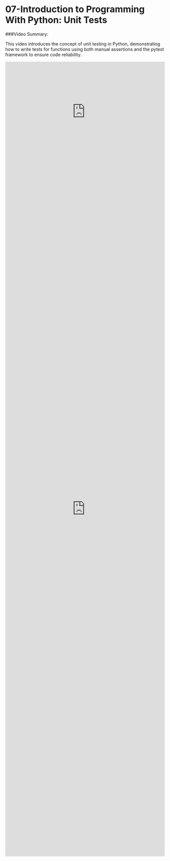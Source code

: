 # 07-Introduction to Programming With Python: Unit Tests

###Video Summary:

This video introduces the concept of unit testing in Python, demonstrating how to write tests for functions using both manual assertions and the pytest framework to ensure code reliability.

<iframe width="100%" height="315" src="https://www.youtube.com/embed/tIrcxwLqzjQ?si=t3JC52WRGO5XF0hY" title="YouTube video player" frameborder="0" allow="accelerometer; autoplay; clipboard-write; encrypted-media; gyroscope; picture-in-picture; web-share" referrerpolicy="strict-origin-when-cross-origin" allowfullscreen></iframe>

<iframe src="https://docs.google.com/forms/d/e/1FAIpQLSeZty5FZs_4lSymbajBetKGpKuEyMFVpL5Te0-id7B6KkXwxA/viewform?embedded=true" width="100%" height="2200" frameborder="0" marginheight="0" marginwidth="0">Loading…</iframe>

